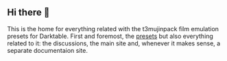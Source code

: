 ## Hi there 👋

This is the home for everything related with the t3mujinpack film emulation presets for Darktable. First and foremost, the [presets](https://github.com/t3mujinpack/t3mujinpack) but also everything related to it: the discussions, the main site and, whenever it makes sense, a separate documentaion site.  


<!--

**Here are some ideas to get you started:**

🙋‍♀️ A short introduction - what is your organization all about?
🌈 Contribution guidelines - how can the community get involved?
👩‍💻 Useful resources - where can the community find your docs? Is there anything else the community should know?
🍿 Fun facts - what does your team eat for breakfast?
🧙 Remember, you can do mighty things with the power of [Markdown](https://docs.github.com/github/writing-on-github/getting-started-with-writing-and-formatting-on-github/basic-writing-and-formatting-syntax)
-->
